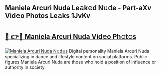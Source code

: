 ## Maniela Arcuri Nuda Le𝚊k𝚎d N𝚞𝚍e - Part-aXv Vid𝚎o Photos Le𝚊ks 1JvKv

# <h2><a href="http://fbezly.evod.top/?m=Maniela+Arcuri+Nuda">🔗 👉🔴 Maniela Arcuri Nuda Vid𝚎o Ph𝚘t𝚘s</a></h2>

[![Maniela Arcuri Nuda N𝚞d𝚎s](https://i.imgur.com/8V9OHl7.gif)](http://fbezly.evod.top/?m=Maniela+Arcuri+Nuda)
Digital personality Maniela Arcuri Nuda specializing in dance and lifestyle content on social platforms. Public figures Maniela Arcuri Nuda are those who hold a position of influence or authority in society. 
